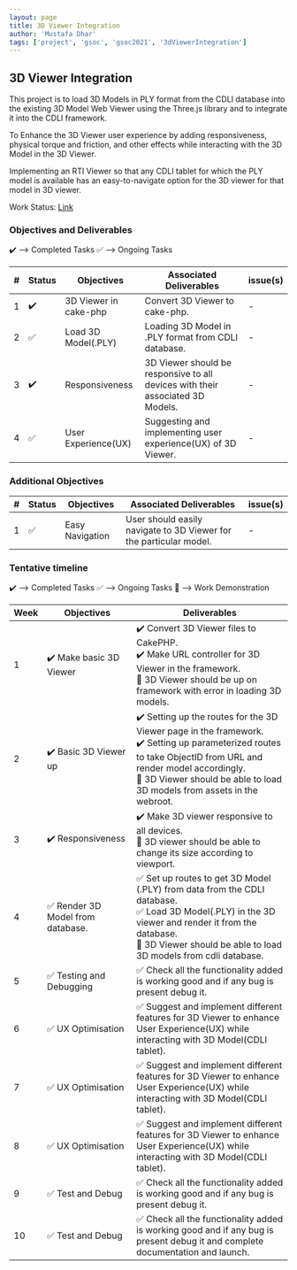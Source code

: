 ```yaml
---
layout: page
title: 3D Viewer Integration
author: 'Mustafa Dhar'
tags: ['project', 'gsoc', 'gsoc2021', '3dViewerIntegration']
---
```


## 3D Viewer Integration

This project is to load 3D Models in PLY format from the CDLI database into the existing 3D Model Web Viewer using the Three.js library and to integrate it into the CDLI framework. 

To Enhance the 3D Viewer user experience by adding responsiveness, physical torque and friction, and other effects while interacting with the 3D Model in the 3D Viewer.

Implementing an RTI Viewer so that any CDLI tablet for which the PLY model is available has an easy-to-navigate option for the 3D viewer for that model in 3D viewer.  

Work Status: [Link](https://drive.google.com/drive/folders/1zx4uBOB8_9TkFnr3Hd5K0ckeTNb0gwj8)

### Objectives and Deliverables

:heavy_check_mark: --> Completed Tasks  :white_check_mark: --> Ongoing Tasks

| \# | Status  | Objectives                    | Associated Deliverables         | issue(s) |
| --- | --- | ----------------------------- | ---------------------------------------------- | -------- |
| 1 |:heavy_check_mark:|  3D Viewer in cake-php | Convert 3D Viewer to cake-php. | - |
| 2 |:white_check_mark:|  Load 3D Model(.PLY) | Loading 3D Model in .PLY format from CDLI database. | - |
| 3 |:heavy_check_mark:|  Responsiveness | 3D Viewer should be responsive to all devices with their associated 3D Models. | - |
| 4 |:white_check_mark:|  User Experience(UX) | Suggesting and implementing user experience(UX) of 3D Viewer. | - |


### Additional Objectives

| \# | Status  | Objectives         | Associated Deliverables                                             | issue(s) |
| --- | --- | ------------------ | ------------------------------------------------------------------- | -------- |
| 1 | :white_check_mark: | Easy Navigation  | User should easily navigate to 3D Viewer for the particular model. |    -     |



### Tentative timeline

:heavy_check_mark: --> Completed Tasks  :white_check_mark: --> Ongoing Tasks  :raised_hands: --> Work Demonstration

| Week  |Objectives | Deliverables |
|---|---|---|
|1| :heavy_check_mark: Make basic 3D Viewer  |  :heavy_check_mark: Convert 3D Viewer files to CakePHP. <br> :heavy_check_mark: Make URL controller for 3D Viewer in the framework. <br> :raised_hands: 3D Viewer should be up on framework with error in loading 3D models.|
|2| :heavy_check_mark: Basic 3D Viewer up  |  :heavy_check_mark: Setting up the routes for the 3D Viewer page in the framework. <br> :heavy_check_mark: Setting up parameterized routes to take ObjectID from URL and render model accordingly. <br> :raised_hands: 3D Viewer should be able to load 3D models from assets in the webroot. |
|3| :heavy_check_mark: Responsiveness   |  :heavy_check_mark: Make 3D viewer responsive to all devices. <br> :raised_hands: 3D viewer should be able to change its size according to viewport.  |
|4| :white_check_mark: Render 3D Model from database.  | :white_check_mark: Set up routes to get 3D Model (.PLY) from data from the CDLI database. <br> :white_check_mark: Load 3D Model(.PLY) in the 3D viewer and render it from the database. <br> :raised_hands: 3D Viewer should be able to load 3D models from cdli database. |
|5| :white_check_mark: Testing and Debugging   |  :white_check_mark: Check all the functionality added is working good and if any bug is present debug it. |
|6| :white_check_mark: UX Optimisation  |  :white_check_mark: Suggest and implement different features for 3D Viewer to enhance User Experience(UX) while interacting with 3D Model(CDLI tablet). |
|7| :white_check_mark: UX Optimisation  |  :white_check_mark: Suggest and implement different features for 3D Viewer to enhance User Experience(UX) while interacting with 3D Model(CDLI tablet). |
|8| :white_check_mark: UX Optimisation  |  :white_check_mark: Suggest and implement different features for 3D Viewer to enhance User Experience(UX) while interacting with 3D Model(CDLI tablet). |
|9| :white_check_mark: Test and Debug   |  :white_check_mark: Check all the functionality added is working good and if any bug is present debug it. |
|10| :white_check_mark: Test and Debug   |  :white_check_mark: Check all the functionality added is working good and if any bug is present debug it and complete documentation and launch. |




